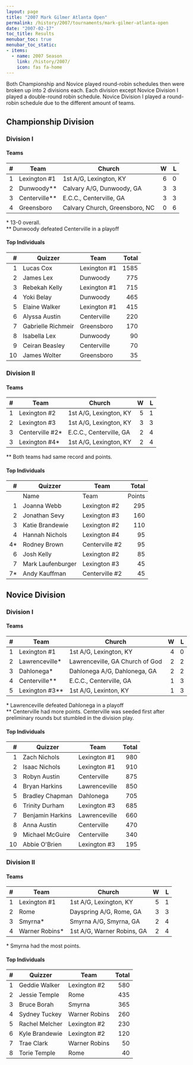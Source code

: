 ```yaml
---
layout: page
title: "2007 Mark Gilmer Atlanta Open"
permalink: /history/2007/tournaments/mark-gilmer-atlanta-open
date: "2007-02-17"
toc_title: Results
menubar_toc: true
menubar_toc_static:
- items:
  - name: 2007 Season
    link: /history/2007/
    icon: fas fa-home
---
```


Both Championship and Novice played round-robin schedules then were
broken up into 2 divisions each. Each division except Novice Division I
played a double-round robin schedule. Novice Division I played a
round-robin schedule due to the different amount of teams.

## Championship Division

### Division I

#### Teams

|    # | Team          | Church                         |      W |    L |
| ---: | ------------- | ------------------------------ | -----: | ---: |
|    1 | Lexington #1  | 1st A/G, Lexington, KY         |      6 |    0 |
|    2 | Dunwoody**    | Calvary A/G, Dunwoody, GA      |      3 |    3 |
|    3 | Centerville** | E.C.C., Centerville, GA        |      3 |    3 |
|    4 | Greensboro    | Calvary Church, Greensboro, NC |      0 |    6 |

\* 13-0 overall.\
\*\* Dunwoody defeated Centerville in a playoff

#### Top Individuals

|    # | Quizzer            | Team         | Total |
| ---: | ------------------ | ------------ | ----: |
|    1 | Lucas Cox          | Lexington #1 |  1585 |
|    2 | James Lex          | Dunwoody     |   775 |
|    3 | Rebekah Kelly      | Lexington #1 |   715 |
|    4 | Yoki Belay         | Dunwoody     |   465 |
|    5 | Elaine Walker      | Lexington #1 |   415 |
|    6 | Alyssa Austin      | Centerville  |   220 |
|    7 | Gabrielle Richmeir | Greensboro   |   170 |
|    8 | Isabella Lex       | Dunwoody     |    90 |
|    9 | Ceiran Beasley     | Centerville  |    70 |
|   10 | James Wolter       | Greensboro   |    35 |

### Division II

#### Teams

|    # | Team            | Church                  |    W |    L |
| ---: | --------------- | ----------------------- | ---: | ---: |
|    1 | Lexington #2    | 1st A/G, Lexington, KY  |    5 |    1 |
|    2 | Lexington #3    | 1st A/G, Lexington, KY  |    3 |    3 |
|    3 | Centerville #2* | E.C.C., Centerville, GA |    2 |    4 |
|    3 | Lexington #4*   | 1st A/G, Lexington, KY  |    2 |    4 |

\*\* Both teams had same record and points.

#### Top Individuals

|    # | Quizzer           | Team           |  Total |
| ---: | ----------------- | -------------- | -----: |
|      | Name              | Team           | Points |
|    1 | Joanna Webb       | Lexington #2   |    295 |
|    2 | Jonathan Sevy     | Lexington #3   |    160 |
|    3 | Katie Brandewie   | Lexington #2   |    110 |
|    4 | Hannah Nichols    | Lexington #4   |     95 |
|   4* | Rodney Brown      | Centerville #2 |     95 |
|    6 | Josh Kelly        | Lexington #2   |     85 |
|    7 | Mark Laufenburger | Lexington #3   |     45 |
|   7* | Andy Kauffman     | Centerville #2 |     45 |

## Novice Division

### Division I

#### Teams

|    # | Team           | Church                          |    W |    L |
| ---: | -------------- | ------------------------------- | ---: | ---: |
|    1 | Lexington #1   | 1st A/G, Lexington, KY          |    4 |    0 |
|    2 | Lawrenceville* | Lawrenceville, GA Church of God |    2 |    2 |
|    3 | Dahlonega*     | Dahlonega A/G, Dahlonega, GA    |    2 |    2 |
|    4 | Centerville**  | E.C.C., Centerville, GA         |    1 |    3 |
|    5 | Lexington #3** | 1st A/G, Lexinton, KY           |    1 |    3 |

\* Lawrenceville defeated Dahlonega in a playoff\
\*\* Centerville had more points. Centerville was seeded first after preliminary
rounds but stumbled in the division play.

#### Top Individuals

|    # | Quizzer          | Team          | Total |
| ---: | ---------------- | ------------- | ----: |
|    1 | Zach Nichols     | Lexington #1  |   980 |
|    2 | Isaac Nichols    | Lexington #1  |   910 |
|    3 | Robyn Austin     | Centerville   |   875 |
|    4 | Bryan Harkins    | Lawrenceville |   850 |
|    5 | Bradley Chapman  | Dahlonega     |   705 |
|    6 | Trinity Durham   | Lexington #3  |   685 |
|    7 | Benjamin Harkins | Lawrenceville |   660 |
|    8 | Anna Austin      | Centerville   |   470 |
|    9 | Michael McGuire  | Centerville   |   340 |
|   10 | Abbie O'Brien    | Lexington #3  |   195 |

### Division II

#### Teams

|    # | Team           | Church                     |    W |    L |
| ---: | -------------- | -------------------------- | ---: | ---: |
|    1 | Lexington #1   | 1st A/G, Lexington, KY     |    5 |    1 |
|    2 | Rome           | Dayspring A/G, Rome, GA    |    3 |    3 |
|    3 | Smyrna*        | Smyrna A/G, Smyrna, GA     |    2 |    4 |
|    4 | Warner Robins* | 1st A/G, Warner Robins, GA |    2 |    4 |

\* Smyrna had the most points.

#### Top Individuals

|    # | Quizzer        | Team          | Total |
| ---: | -------------- | ------------- | ----: |
|    1 | Geddie Walker  | Lexington #2  |   580 |
|    2 | Jessie Temple  | Rome          |   435 |
|    3 | Bruce Borah    | Smyrna        |   365 |
|    4 | Sydney Tuckey  | Warner Robins |   260 |
|    5 | Rachel Melcher | Lexington #2  |   230 |
|    6 | Kyle Brandewie | Lexington #2  |   120 |
|    7 | Trae Clark     | Warner Robins |    50 |
|    8 | Torie Temple   | Rome          |    40 |
